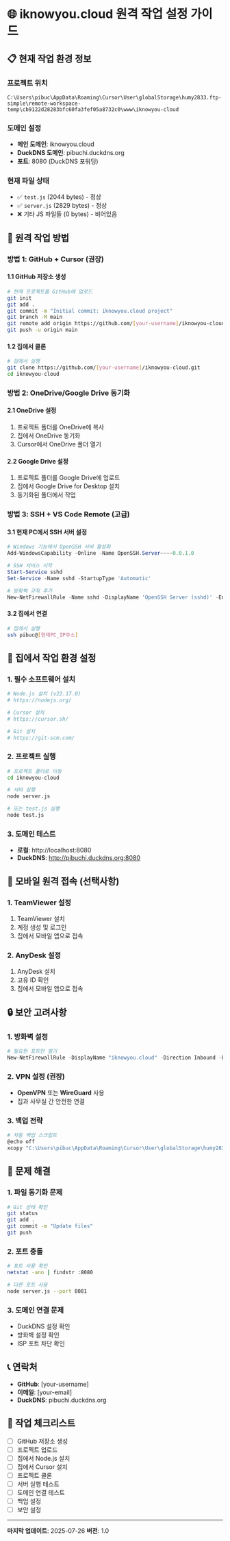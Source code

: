 # 🌐 iknowyou.cloud 원격 작업 설정 가이드

## 📋 현재 작업 환경 정보

### 프로젝트 위치
```
C:\Users\pibuc\AppData\Roaming\Cursor\User\globalStorage\humy2833.ftp-simple\remote-workspace-temp\cb9122d28283bfc60fa3fef05a8732c0\www\iknowyou-cloud
```

### 도메인 설정
- **메인 도메인**: iknowyou.cloud
- **DuckDNS 도메인**: pibuchi.duckdns.org
- **포트**: 8080 (DuckDNS 포워딩)

### 현재 파일 상태
- ✅ `test.js` (2044 bytes) - 정상
- ✅ `server.js` (2829 bytes) - 정상
- ❌ 기타 JS 파일들 (0 bytes) - 비어있음

## 🚀 원격 작업 방법

### 방법 1: GitHub + Cursor (권장)

#### 1.1 GitHub 저장소 생성
```bash
# 현재 프로젝트를 GitHub에 업로드
git init
git add .
git commit -m "Initial commit: iknowyou.cloud project"
git branch -M main
git remote add origin https://github.com/[your-username]/iknowyou-cloud.git
git push -u origin main
```

#### 1.2 집에서 클론
```bash
# 집에서 실행
git clone https://github.com/[your-username]/iknowyou-cloud.git
cd iknowyou-cloud
```

### 방법 2: OneDrive/Google Drive 동기화

#### 2.1 OneDrive 설정
1. 프로젝트 폴더를 OneDrive에 복사
2. 집에서 OneDrive 동기화
3. Cursor에서 OneDrive 폴더 열기

#### 2.2 Google Drive 설정
1. 프로젝트 폴더를 Google Drive에 업로드
2. 집에서 Google Drive for Desktop 설치
3. 동기화된 폴더에서 작업

### 방법 3: SSH + VS Code Remote (고급)

#### 3.1 현재 PC에서 SSH 서버 설정
```powershell
# Windows 기능에서 OpenSSH 서버 활성화
Add-WindowsCapability -Online -Name OpenSSH.Server~~~~0.0.1.0

# SSH 서비스 시작
Start-Service sshd
Set-Service -Name sshd -StartupType 'Automatic'

# 방화벽 규칙 추가
New-NetFirewallRule -Name sshd -DisplayName 'OpenSSH Server (sshd)' -Enabled True -Direction Inbound -Protocol TCP -Action Allow -LocalPort 22
```

#### 3.2 집에서 연결
```bash
# 집에서 실행
ssh pibuc@[현재PC_IP주소]
```

## 🔧 집에서 작업 환경 설정

### 1. 필수 소프트웨어 설치
```bash
# Node.js 설치 (v22.17.0)
# https://nodejs.org/

# Cursor 설치
# https://cursor.sh/

# Git 설치
# https://git-scm.com/
```

### 2. 프로젝트 실행
```bash
# 프로젝트 폴더로 이동
cd iknowyou-cloud

# 서버 실행
node server.js

# 또는 test.js 실행
node test.js
```

### 3. 도메인 테스트
- **로컬**: http://localhost:8080
- **DuckDNS**: http://pibuchi.duckdns.org:8080

## 📱 모바일 원격 접속 (선택사항)

### 1. TeamViewer 설정
1. TeamViewer 설치
2. 계정 생성 및 로그인
3. 집에서 모바일 앱으로 접속

### 2. AnyDesk 설정
1. AnyDesk 설치
2. 고유 ID 확인
3. 집에서 모바일 앱으로 접속

## 🔒 보안 고려사항

### 1. 방화벽 설정
```powershell
# 필요한 포트만 열기
New-NetFirewallRule -DisplayName "iknowyou.cloud" -Direction Inbound -Protocol TCP -LocalPort 8080 -Action Allow
```

### 2. VPN 설정 (권장)
- **OpenVPN** 또는 **WireGuard** 사용
- 집과 사무실 간 안전한 연결

### 3. 백업 전략
```bash
# 자동 백업 스크립트
@echo off
xcopy "C:\Users\pibuc\AppData\Roaming\Cursor\User\globalStorage\humy2833.ftp-simple\remote-workspace-temp\cb9122d28283bfc60fa3fef05a8732c0\www\iknowyou-cloud" "D:\Backup\iknowyou-cloud" /E /Y /D
```

## 🚨 문제 해결

### 1. 파일 동기화 문제
```bash
# Git 상태 확인
git status
git add .
git commit -m "Update files"
git push
```

### 2. 포트 충돌
```bash
# 포트 사용 확인
netstat -ano | findstr :8080

# 다른 포트 사용
node server.js --port 8081
```

### 3. 도메인 연결 문제
- DuckDNS 설정 확인
- 방화벽 설정 확인
- ISP 포트 차단 확인

## 📞 연락처

- **GitHub**: [your-username]
- **이메일**: [your-email]
- **DuckDNS**: pibuchi.duckdns.org

## 📝 작업 체크리스트

- [ ] GitHub 저장소 생성
- [ ] 프로젝트 업로드
- [ ] 집에서 Node.js 설치
- [ ] 집에서 Cursor 설치
- [ ] 프로젝트 클론
- [ ] 서버 실행 테스트
- [ ] 도메인 연결 테스트
- [ ] 백업 설정
- [ ] 보안 설정

---
**마지막 업데이트**: 2025-07-26
**버전**: 1.0 
